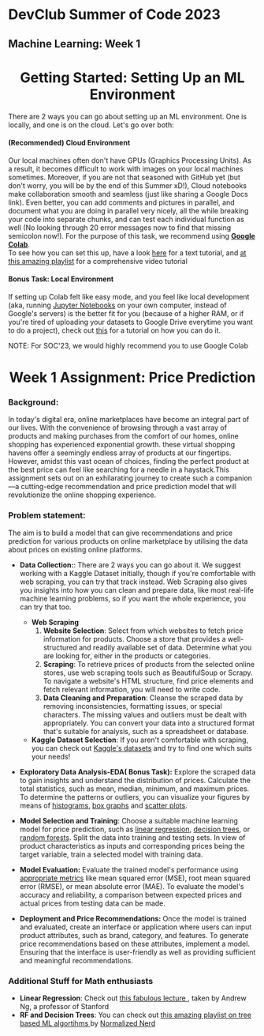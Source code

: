 # DevClub Summer of Code 2023

## Machine Learning: Week 1 


<h1 style="text-align: center;"> Getting Started: Setting Up an ML Environment</h1>

There are 2 ways you can go about setting up an ML environment. One is locally, and one is on the cloud. Let's go over both:

#### (Recommended) Cloud Environment
Our local machines often don't have GPUs (Graphics Processing Units). As a result, it becomes difficult to work with images on your local machines sometimes. Moreover, if you are not that seasoned with GitHub yet (but don't worry, you will be by the end of this Summer xD!), Cloud notebooks make collaboration smooth and seamless (just like sharing a Google Docs link). Even better, you can add comments and pictures in parallel, and document what you are doing in parallel very nicely, all the while breaking your code into separate chunks, and can test each individual function as well (No looking through 20 error messages now to find that missing semicolon now!). For the purpose of this task, we recommend using <a href="https://colab.research.google.com/">**Google Colab**</a>.  
To see how you can set this up, have a look <a href="https://machinelearningmastery.com/google-colab-for-machine-learning-projects/">here</a> for a text tutorial, and <a href="https://youtube.com/playlist?list=PLA83b1JHN4ly56Y7o6vDAT8Szxc3_EdRH">at this amazing playlist</a> for a comprehensive video tutorial  

#### Bonus Task: Local Environment
If setting up Colab felt like easy mode, and you feel like local development (aka, running <a href="https://jupyter.org/">Jupyter Notebooks</a> on your own computer, instead of Google's servers) is the better fit for you (because of a higher RAM, or if you're tired of uploading your datasets to Google Drive everytime you want to do a project), check out <a href="https://machinelearningmastery.com/setup-python-environment-machine-learning-deep-learning-anaconda/">this</a> for a tutorial on how you can do it. 

NOTE: For SOC'23, we would highly recommend you to use Google Colab


<h1 style="text-align: center;"> Week 1 Assignment: Price Prediction</h1>

### Background:
In today's digital era, online marketplaces have become an integral part of our lives. With the convenience of browsing through a vast array of products and making purchases from the comfort of our homes, online shopping has experienced exponential growth. these virtual shopping havens offer a seemingly endless array of products at our fingertips. However, amidst this vast ocean of choices, finding the perfect product at the best price can feel like searching for a needle in a haystack.This assignment sets out on an exhilarating journey to create such a companion—a cutting-edge recommendation and price prediction model that will revolutionize the online shopping experience.

### Problem statement:
The aim is to build a model that can give recommendations and price prediction for various products on online marketplace by utilising the data about prices on existing online platforms.

- **Data Collection:**: There are 2 ways you can go about it. We suggest working with a Kaggle Dataset initially, though if you're comfortable with web scraping, you can try that track instead. Web Scraping also gives you insights into how you can clean and prepare data, like most real-life machine learning problems, so if you want the whole experience, you can try that too.
   - **Web Scraping**
      1. **Website Selection**: Select from which websites to fetch price information for products. Choose a store that provides a well-structured and readily available set of data. Determine what you are looking for, either in the products or categories.
      2. **Scraping**: To retrieve prices of products from the selected online stores, use web scraping tools such as BeautifulSoup or Scrapy. To navigate a website's HTML structure, find price elements and fetch relevant information, you will need to write code.
      3. **Data Cleaning and Preparation**: Cleanse the scraped data by removing inconsistencies, formatting issues, or special characters. The missing values and outliers must be dealt with appropriately. You can convert your data into a structured format that's suitable for analysis,
   such as a spreadsheet or database.
   - **Kaggle Dataset Selection**: If you aren't comfortable with scraping, you can check out <a href="https://www.kaggle.com/datasets">Kaggle's datasets</a> and try to find one which suits your needs!
 
- **Exploratory Data Analysis-EDA(  Bonus Task):** Explore the scraped data to gain insights and understand the
distribution of prices. Calculate the total statistics, such as mean, median, minimum, and maximum prices. To determine the patterns or outliers, you can visualize your figures by means of <a href="https://www.investopedia.com/terms/h/histogram.asp#:~:text=Investopedia%20%2F%20Joules%20Garcia-,What%20Is%20a%20Histogram%3F,into%20logical%20ranges%20or%20bins.">histograms</a>, <a href="https://chartio.com/resources/tutorials/what-is-a-box-plot/">box graphs</a> and <a href="https://chartio.com/learn/charts/what-is-a-scatter-plot/">scatter plots</a>.

- **Model Selection and Training**: Choose a suitable machine learning model for price prediction, such as <a href="https://youtu.be/JTj-WgWLKFM">linear regression</a>, <a href="https://youtu.be/wxS5P7yDHRA">decision trees</a>, or <a href="https://youtu.be/x9pIM2GkbF4">random forests</a>. Split the data into training and testing sets. In view of product characteristics as inputs and corresponding prices being the target variable, train a selected model with training data.

- **Model Evaluation:** Evaluate the trained model's performance using <a href = "https://youtu.be/K490SP-_H0U">appropriate metrics</a> like mean squared error (MSE), root mean squared error (RMSE), or mean absolute error (MAE). To evaluate the model's accuracy and reliability, a comparison between expected prices and actual prices from testing data can be made.

- **Deployment and Price Recommendations:** Once the model is trained and evaluated, create an interface or application where users can input product attributes, such as brand, category, and features. To generate price recommendations based on these attributes, implement a model. Ensuring that the interface is user-friendly as well as providing sufficient and meaningful recommendations.


### Additional Stuff for Math enthusiasts
- **Linear Regression**: Check out <a href = "https://youtu.be/4b4MUYve_U8"> this fabulous lecture </a>, taken by Andrew Ng, a professor of Stanford
- **RF and Decision Trees**: You can check out <a href = "https://youtube.com/playlist?list=PLM8wYQRetTxAl5FpMIJCcJbfZjSB0IeC_"> this amazing playlist on tree based ML algortihms </a> by <a href="https://www.youtube.com/@NormalizedNerd"> Normalized Nerd </a>


